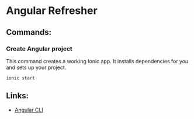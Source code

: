 # Angular Refresher

## Commands:

### Create Angular project 

This command creates a working Ionic app. It installs dependencies for you and sets up your project.

```
ionic start 
```
## Links:

- [Angular CLI](https://www.udemy.com/course/ionic-2-the-practical-guide-to-building-ios-android-apps)
